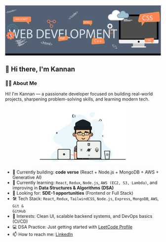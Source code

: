 <!-- Banner -->
![My Banner](https://raw.githubusercontent.com/kannan126/kannan126/main/assets/my-banner.png)

<!-- Intro Header -->
<h2>👋 Hi there, I'm Kannan</h2>

<!-- About Me Section -->
<h3>👨‍💻 About Me</h3>

Hi! I'm Kannan — a passionate developer focused on building real-world projects, sharpening problem-solving skills, and learning modern tech.

<p align="center">
  <img src="https://raw.githubusercontent.com/kannan126/kannan126/refs/heads/main/assets/my-gif.png" width="300" alt="Coffee Time!"/>
</p>

- 🔭 Currently building: <strong>code verse</strong> (React + Node.js + MongoDB + AWS + Generative AI)  
- 🌱 Currently learning: <code>React</code>, <code>Redux</code>, <code>Node.js</code>, <code>AWS (EC2, S3, Lambda)</code>, and improving in <strong>Data Structures & Algorithms (DSA)</strong>  
- 💼 Looking for: <strong>SDE-1 opportunities</strong> (Frontend or Full Stack)  
- 🛠️ Tech Stack: <code>React</code>, <code>Redux</code>, <code>TailwindCSS</code>, <code>Node.js</code>, <code>Express</code>, <code>MongoDB</code>, <code>AWS</code>, <code>Git & GitHub</code>  
- 🧠 Interests: Clean UI, scalable backend systems, and DevOps basics (CI/CD)  
- 💻 DSA Practice: Just getting started with <a href="https://leetcode.com/Kannan-12/" target="_blank">LeetCode Profile</a>  
- 📫 How to reach me: <a href="https://www.linkedin.com/in/kannan-k-83a7aa237/" target="_blank">LinkedIn</a>
